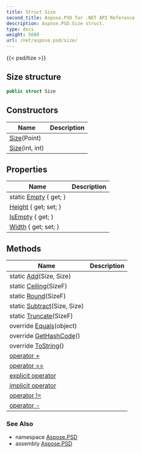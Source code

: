```yaml
---
title: Struct Size
second_title: Aspose.PSD for .NET API Reference
description: Aspose.PSD.Size struct. 
type: docs
weight: 5680
url: /net/aspose.psd/size/
---
```

{{< psd/tize >}}
## Size structure

```csharp
public struct Size
```

## Constructors

| Name | Description |
| --- | --- |
| [Size](size/#constructor)(Point) |  |
| [Size](size/#constructor_1)(int, int) |  |

## Properties

| Name | Description |
| --- | --- |
| static [Empty](../../aspose.psd/size/empty/) { get; } |  |
| [Height](../../aspose.psd/size/height/) { get; set; } |  |
| [IsEmpty](../../aspose.psd/size/isempty/) { get; } |  |
| [Width](../../aspose.psd/size/width/) { get; set; } |  |

## Methods

| Name | Description |
| --- | --- |
| static [Add](../../aspose.psd/size/add/)(Size, Size) |  |
| static [Ceiling](../../aspose.psd/size/ceiling/)(SizeF) |  |
| static [Round](../../aspose.psd/size/round/)(SizeF) |  |
| static [Subtract](../../aspose.psd/size/subtract/)(Size, Size) |  |
| static [Truncate](../../aspose.psd/size/truncate/)(SizeF) |  |
| override [Equals](../../aspose.psd/size/equals/)(object) |  |
| override [GetHashCode](../../aspose.psd/size/gethashcode/)() |  |
| override [ToString](../../aspose.psd/size/tostring/)() |  |
| [operator +](../../aspose.psd/size/op_addition/) |  |
| [operator ==](../../aspose.psd/size/op_equality/) |  |
| [explicit operator](../../aspose.psd/size/op_explicit/) |  |
| [implicit operator](../../aspose.psd/size/op_implicit/) |  |
| [operator !=](../../aspose.psd/size/op_inequality/) |  |
| [operator -](../../aspose.psd/size/op_subtraction/) |  |

### See Also

* namespace [Aspose.PSD](../../aspose.psd/)
* assembly [Aspose.PSD](../../)


